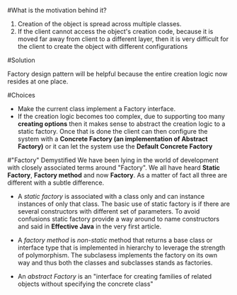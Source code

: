 #What is the motivation behind it?

1. Creation of the object is spread across multiple classes.
2. If the client cannot access the object's creation code, because it is moved far away from client to a different layer, then it is very difficult for the client to create the object with different configurations

#Solution

Factory design pattern will be helpful because the entire creation logic now resides at one place. 

#Choices

* Make the current class implement a Factory interface.
* If the creation logic becomes too complex, due to supporting too many __creating options__ then it makes sense to abstract the creation logic to a static factory.
Once that is done the client can then configure the system with a __Concrete Factory (an implementation of Abstract Factory)__ or it can let the system use the __Default Concrete Factory__

#"Factory" Demystified
We have been lying in the world of development with closely associated terms around "Factory". We all have heard __Static Factory__, __Factory method__ and now __Factory__.
As a matter of fact all three are different with a subtle difference.

* A _static factory_ is associated with a class only and can instance instances of only that class. The basic use of static factory is if there are several constructors with different set of parameters. To avoid confusions static factory provide a way around to name constructors and said in __Effective Java__ in the very first article.

* A _factory method_ is _non-static_ method that returns a base class or interface type that is implemented in hierarchy to leverage the strength of polymorphism. The subclasess implements the factory on its own way and thus both the classes and subclasses stands as factories.

* An _abstract Factory_ is an "interface for creating families of related objects without specifying the concrete class"